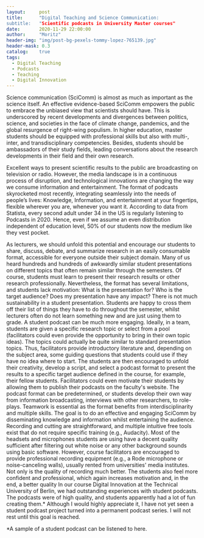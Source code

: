 ```yaml
---
layout:     post
title:      "Digital Teaching and Science Communication: 
subtitle:   "Scientific podcasts in University Master courses"
date:       2020-11-29 22:00:00
author:     "Moritz"
header-img: "img/post-bg-pexels-tommy-lopez-765139.jpg"
header-mask: 0.3
catalog:    true
tags:
  - Digital Teaching
  - Podcasts
  - Teaching
  - Digital Innovation
---
```


Science communication (SciComm) is almost as much as important as the science itself. An effective evidence-based SciComm empowers the public to embrace the unbiased view that scientists should have. This is underscored by recent developments and divergences between politics, science, and societies in the face of climate change, pandemics, and the global resurgence of right-wing populism. In higher education, master students should be equipped with professional skills but also with multi-, inter, and transdisciplinary competencies. Besides, students should be ambassadors of their study fields, leading conversations about the research developments in their field and their own research.

Excellent ways to present scientific results to the public are broadcasting on television or radio.
However, the media landscape is in a continuous process of disruption, and technological innovations are changing the way we consume information and entertainment. The format of podcasts skyrocketed most recently, integrating seamlessly into the needs of people’s lives: Knowledge, Information, and entertainment at your fingertips, flexible wherever you are, whenever you want it. 
According to data from Statista, every second adult under 34 in the US is regularly listening to Podcasts in 2020. Hence, even if we assume an even distribution independent of education level, 50% of our students now the medium like they vest pocket. 

As lecturers, we should unfold this potential and encourage our students to share, discuss, debate, and summarize research in an easily consumable format, accessible for everyone outside their subject domain. Many of us heard hundreds and hundreds of awkwardly similar student presentations on different topics that often remain similar through the semesters. Of course, students must learn to present their research results or other research professionally. Nevertheless, the format has several limitations, and students lack motivation: What is the presentation for? Who is the target audience? Does my presentation have any impact? There is not much sustainability in a student presentation. Students are happy to cross them off their list of things they have to do throughout the semester, whilst lecturers often do not learn something new and are just using them to grade.
A student podcast can be much more engaging. Ideally, in a team, students are given a specific research topic or select from a pool (facilitators could even provide the opportunity to bring in their own topic ideas). The topics could actually be quite similar to standard presentation topics. Thus, facilitators provide introductory literature and, depending on the subject area, some guiding questions that students could use if they have no idea where to start. The students are then encouraged to unfold their creativity, develop a script, and select a podcast format to present the results to a specific target audience defined in the course, for example, their fellow students. Facilitators could even motivate their students by allowing them to publish their podcasts on the faculty's website. 
The podcast format can be predetermined, or students develop their own way from information broadcasting, interviews with other researchers, to role-plays. Teamwork is essential as the format benefits from interdisciplinarity and multiple skills. The goal is to do an effective and engaging SciComm by disseminating knowledge and information whilst entertaining the audience.
Recording and cutting are straightforward, and multiple intuitive free tools exist that do not require specific training (e.g., Audacity). Most of the headsets and microphones students are using have a decent quality sufficient after filtering out white noise or any other background sounds using basic software. However, course facilitators are encouraged to provide professional recording equipment (e.g., a Rode microphone or noise-canceling walls), usually rented from universities' media institutes. Not only is the quality of recording much better. The students also feel more confident and professional, which again increases motivation and, in the end, a better quality
In our course Digital Innovation at the Technical University of Berlin, we had outstanding experiences with student podcasts. The podcasts were of high quality, and students apparently had a lot of fun creating them.* Although I would highly appreciate it, I have not yet seen a student podcast project turned into a permanent podcast series. I will not rest until this goal is reached.


*A sample of a student podcast can be listened to here.

